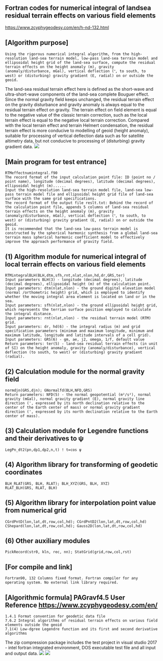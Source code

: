 ## Fortran codes for numerical integral of landsea residual terrain effects on various field elements
https://www.zcyphygeodesy.com/en/h-nd-132.html
## [Algorithm purpose]
    Using the rigorous numerical integral algorithm, from the high-resolution land-sea terrain model, low-pass land-sea terrain model and ellipsoidal height grid of the land-sea surface, compute the residual terrain effects on the height anomaly (m), gravity (anomaly/disturbance, mGal), vertical deflection (ʺ, to south, to west) or (disturbing) gravity gradient (E, radial) on or outside the geoid.
The land-sea residual terrain effect here is defined as the short-wave and ultra-short-wave components of the land-sea complete Bouguer effect.
Since the normal gravity field keeps unchanged, the residual terrain effect on the gravity disturbance and gravity anomaly is always equal to the residual terrain effect on gravity.
    The terrain effect on field element is equal to the negative value of the classic terrain correction, such as the local terrain effect is equal to the negative local terrain correction.
    Compared with the local terrain effect and terrain Helmert condensation, the residual terrain effect is more conducive to modelling of geoid (height anomaly), suitable for processing of vertical deflection data such as for satellite altimetry data, but not conducive to processing of (disturbing) gravity gradient data.
![](https://24192633.s21i.faiusr.com/2/ABUIABACGAAg7uzltwYoqp6GmAEwpQ047gg.jpg)
## [Main program for test entrance]
    RTMeffectnumintegral.f90
    The record format of the input calculation point file: ID (point no / point name), longitude (decimal degrees), latitude (decimal degrees), ellipsoidal height (m)......
    Input the high-resolution land-sea terrain model file, land-sea low-pass terrain model file and ellipsoidal height grid file of land-sea surface with the same grid specifications.
    The record format of the output file reslt.txt: Behind the record of the calculation point file, appends 5 columns of land-sea residual terrain effects on the height anomaly (m), gravity (anomaly/disturbance, mGal), vertical deflection (ʺ, to south, to west) or (disturbing) gravity gradient (E, radial) on or outside the geoid.
    It is recommended that the land-sea low-pass terrain model is constructed by the spherical harmonic synthesis from a global land-sea terrain mass spherical harmonic coefficient model to effectively improve the approach performance of gravity field.
## (1) Algorithm module for numerical integral of local terrain effects on various field elements
    RTMintegralBLH(BLH,dtm,sfh,rnt,nlat,nlon,hd,dr,GRS,ter)
    Input parameters BLH(3) - longitude (decimal degrees), latitude (decimal degrees), ellipsoidal height (m) of the calculation point.
    Input parameters: dtm(nlat,nlon) - the ground digital elevation model (normal /orthometric height) grid, which is employed to identify whether the moving integral area element is located on land or in the sea.
    Input parameters: sfh(nlat,nlon) - the ground ellipsoidal height grid, which represents the terrian surface position employed to calculate the integral distance.
    Input parameters: rnt(nlat,nlon) - the residual terrain model (RTM) grid.
    Input parameters: dr, hd(6) - the integral radius (m) and grid specification parameters (minimum and maximum longitude, minimum and maximum latitude, longitude and latitude intervals of a cell grid).
    Input parameters: GRS(6) - gm, ae, j2, omega, 1/f, default value
    Return parameters: ter(5) - land-sea residual terrain effects (in unit of SI) on the height anomaly, gravity (anomaly/disturbance), vertical deflection (to south, to west) or (disturbing) gravity gradient (radial).
## (2) Calculation module for the normal gravity field
    normdjn(GRS,djn); GNormalfd(BLH,NFD,GRS)
    Return parameters: NFD(5) - the normal geopotential (m²/s²), normal gravity (mGal), normal gravity gradient (E), normal gravity line direction (', expressed by its north declination relative to the center of the Earth center of mass) or normal gravity gradient direction (', expressed by its north declination relative to the Earth center of mass).
## (3) Calculation module for Legendre functions and their derivatives to ψ
    LegPn_dt2(pn,dp1,dp2,n,t) ! t=cos ψ
## (4) Algorithm library for transforming of geodetic coordinates
    BLH_RLAT(GRS, BLH, RLAT); BLH_XYZ(GRS, BLH, XYZ)
    RLAT_BLH(GRS, RLAT, BLH)
## (5) Algorithm library for interpolation point value from numerical grid
    CGrdPntD(lon,lat,dt,row,col,hd); CGrdPntD2(lon,lat,dt,row,col,hd)
    CShepard(lon,lat,dt,row,col,hd); Gauss2D(lon,lat,dt,row,col,hd)
## (6) Other auxiliary modules
    PickRecord(str0, kln, rec, nn); StatGrid(grid,row,col,rst)
## [For compile and link]
    Fortran90, 132 Columns fixed format. Fortran compiler for any operating system. No external link library required.
## [Algorithmic formula] PAGravf4.5 User Reference https://www.zcyphygeodesy.com/en/
    1.4.1 Format convention for geodetic data file
    7.6.2 Integral algorithms of residual terrain effects on various field elements outside the geoid
    7.1(4) Low-dgree Legendre function and its first and second derivative algorithms
The zip compression package includes the test project in visual studio 2017 - intel fortran integrated environment, DOS executable test file and all input and output data.
![](https://24192633.s21i.faiusr.com/2/ABUIABACGAAg7uzltwYouuCkIzClDTjuCA.jpg)
![](https://24192633.s21i.faiusr.com/2/ABUIABACGAAg7uzltwYoqNizwAIwpQ047gg.jpg)
